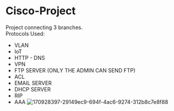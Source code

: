 # Cisco-Project
Project connecting 3 branches.
<br />
Protocols Used:
<br />
- VLAN
- IoT
- HTTP - DNS 
- VPN
- FTP SERVER (ONLY THE ADMIN CAN SEND FTP)
- ACL 
- EMAIL SERVER
- DHCP SERVER
- RIP
- AAA
![170928397-29149ec9-694f-4ac6-9274-312b8c7e8f88](https://user-images.githubusercontent.com/100614036/194757970-0ae91ae2-5a0b-4127-b5fc-aadbe3f9db78.png)
